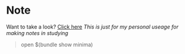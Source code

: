 # Note
Want to take a look? [Click here](https://adamyang121.github.io/blog/)
_This is just for my personal useage for making notes in studying_

> open $(bundle show minima)
